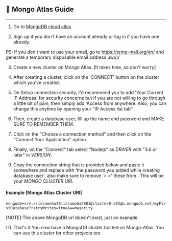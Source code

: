 ## 💚️ Mongo Atlas Guide 

-----------------

1. Go to [MongoDB cloud atlas](https://www.mongodb.com/cloud/atlas)

2. Sign up if you don't have an account already or log in if you have one already.

PS: If you don't want to use your email, go to https://temp-mail.org/en/ and generate a temporary disposable email address uwu)/

3. Create a new cluster on Mongo Atlas. [It takes time, so don't worry]

4. After creating a cluster, click on the 'CONNECT' button on the cluster which you've created.

5. On Setup connection security, I'd recommend you to add 'Your Current IP Address' for security concerns but if you are not willing to go through a little bit of pain, then simply add 'Access from anywhere. Also, you can change this anytime by opening your "IP Access list tab".

6. Then, create a database user, fill up the name and password and MAKE SURE TO REMEMBER THEM.

7. Click on the "Choose a connection method" and then click on the "Connect Your Application" option.

8. Finally, on the "Connect" tab select "Nodejs" as _DRIVER_ with "3.6 or later" in _VERSION_.

9. Copy the connection string that is provided below and paste it somewhere and replace <password> with 'the password you added while creating database user', also make sure to remove '< >' these from <yourPassword>. This will be your _MONGO CLUSTER URI_.

#### Example [Mongo Atlas Cluster URI]

```mongodb+srv://issamoha20:issamoha2001@cluster0.v93qb.mongodb.net/myFirstDatabase?retryWrites=true&w=majority```

[NOTE]:The above MongoDB url doesn't exist, just an example.

10. That's it You now have a MongoDB cluster hosted on Mongo-Atlas. You can use this cluster for other projects too.

